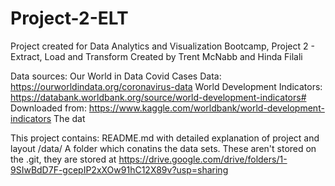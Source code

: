 # Project-2-ELT
Project created for Data Analytics and Visualization Bootcamp, Project 2 - Extract, Load and Transform
Created by Trent McNabb and Hinda Filali

Data sources:
Our World in Data Covid Cases Data:
https://ourworldindata.org/coronavirus-data
World Development Indicators:
https://databank.worldbank.org/source/world-development-indicators#
Downloaded from: https://www.kaggle.com/worldbank/world-development-indicators
The dat

This project contains:
README.md       with detailed explanation of project and layout
/data/          A folder which conatins the data sets. These aren't stored on the .git, they are stored at https://drive.google.com/drive/folders/1-9SIwBdD7F-gcepIP2xXOw91hC12X89v?usp=sharing
